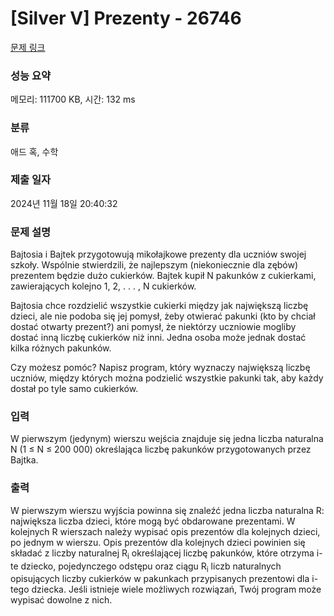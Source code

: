 # [Silver V] Prezenty - 26746 

[문제 링크](https://www.acmicpc.net/problem/26746) 

### 성능 요약

메모리: 111700 KB, 시간: 132 ms

### 분류

애드 혹, 수학

### 제출 일자

2024년 11월 18일 20:40:32

### 문제 설명

<p>Bajtosia i Bajtek przygotowują mikołajkowe prezenty dla uczniów swojej szkoły. Wspólnie stwierdzili, że najlepszym (niekoniecznie dla zębów) prezentem będzie dużo cukierków. Bajtek kupił N pakunków z cukierkami, zawierających kolejno 1, 2, . . . , N cukierków.</p>

<p>Bajtosia chce rozdzielić wszystkie cukierki między jak największą liczbę dzieci, ale nie podoba się jej pomysł, żeby otwierać pakunki (kto by chciał dostać otwarty prezent?) ani pomysł, że niektórzy uczniowie mogliby dostać inną liczbę cukierków niż inni. Jedna osoba może jednak dostać kilka różnych pakunków.</p>

<p>Czy możesz pomóc? Napisz program, który wyznaczy największą liczbę uczniów, między których można podzielić wszystkie pakunki tak, aby każdy dostał po tyle samo cukierków.</p>

### 입력 

 <p>W pierwszym (jedynym) wierszu wejścia znajduje się jedna liczba naturalna N (1 ≤ N ≤ 200 000) określająca liczbę pakunków przygotowanych przez Bajtka.</p>

### 출력 

 <p>W pierwszym wierszu wyjścia powinna się znaleźć jedna liczba naturalna R: największa liczba dzieci, które mogą być obdarowane prezentami. W kolejnych R wierszach należy wypisać opis prezentów dla kolejnych dzieci, po jednym w wierszu. Opis prezentów dla kolejnych dzieci powinien się składać z liczby naturalnej R<sub>i</sub> określającej liczbę pakunków, które otrzyma i-te dziecko, pojedynczego odstępu oraz ciągu R<sub>i</sub> liczb naturalnych opisujących liczby cukierków w pakunkach przypisanych prezentowi dla i-tego dziecka. Jeśli istnieje wiele możliwych rozwiązań, Twój program może wypisać dowolne z nich.</p>

